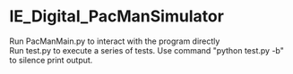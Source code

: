 # IE_Digital_PacManSimulator

Run PacManMain.py to interact with the program directly<br />
Run test.py to execute a series of tests. Use command "python test.py -b" to silence print output.
